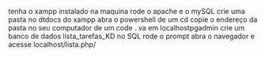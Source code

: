 tenha o xampp instalado na maquina 
rode o apache e o mySQL
crie uma pasta no dtdocs do xampp
abra o powershell de um cd copie o endereço da pasta no seu computador
de um code .
va em localhostpgadmin
crie um banco de dados lista_tarefas_KD
no SQL rode o prompt 
abra o navegador e acesse localhost/lista.php/
